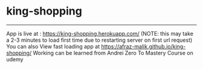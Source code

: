 # king-shopping
----------------------------------------------------------------------------------------------------------------------
App is live at : https://king-shopping.herokuapp.com/ (NOTE: this may take a 2-3 minutes to load first time due to restarting server on first url request)
You can also View fast loading app at https://afraz-malik.github.io/king-shopping/
Working can be learned from Andrei Zero To Mastery Course on udemy
